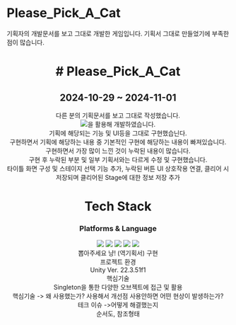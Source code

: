 # Please_Pick_A_Cat
기획자의 개발문서를 보고 그대로 개발한 게임입니다. 기획서 그대로 만들었기에 부족한 점이 많습니다.
<div align="center"><h1># Please_Pick_A_Cat</h1></div>
<div align="center"><h2>2024-10-29 ~ 2024-11-01</h2></div>
<div align="center">다른 분의 기획문서를 보고 그대로 작성했습니다.</div>
<div align="center"><img src="https://img.shields.io/badge/c%23-%23239120.svg?style=for-the-badge&logo=csharp&logoColor=white"/>을 활용해 개발하였습니다.</div>
<div align="center">기획에 해당되는 기능 및 UI등을 그대로 구현했습닌다.</div>
<div align="center">구현하면서 기획에 해당하는 내용 중 기본적인 구현에 해당하는 내용이 빠져있습니다.</div>
<div align="center">구현하면서 가장 많이 느낀 것이 누락된 내용이 많습니다.</div>
<div align="center">구현 후 누락된 부분 및 일부 기획서와는 다르게 수정 및 구현했습니다. </div>
<div align="center">타이틀 화면 구성 및 스테이지 선택 기능 추가, 누락된 버튼 UI 상호작용 연결, 클리어 시 저장되며 클리어된 Stage에 대한 정보 저장 추가 </div>

<div align="center"> <h1>Tech Stack</h1>
<h3>Platforms & Language</h3>
<img src="https://img.shields.io/badge/unity-%23000000.svg?style=for-the-badge&logo=unity&logoColor=white"/>
<img src="https://img.shields.io/badge/c%23-%23239120.svg?style=for-the-badge&logo=csharp&logoColor=white"/>
<img src="https://img.shields.io/badge/Notion-000000?style=for-the-badge&logo=notion&logoColor=white"/>
<img src="https://img.shields.io/badge/GitHub-100000?style=for-the-badge&logo=github&logoColor=white"/>
<img src="https://img.shields.io/badge/Visual_Studio-5C2D91?style=for-the-badge&logo=visual%20studio&logoColor=white"/>
</div>
<div align="center"> </div>
<div align="center", h3> 뽑아주세요 냥! (역기획서) 구현</div>
<div align="center">프로젝트 환경</div>
<div align="center"> Unity Ver. 22.3.51f1
<div align="center">핵심기술</div>
<div aling="center">Singleton을 통한 다양한 오브젝트에 접근 및 활용
<div align="center">핵심기술 -> 왜 사용했는가? 사용해서 개선점 사용안하면 어떤 현상이 발생하는가?</div>
<div align="center">테크 이슈 ->어떻게 해결했는지</div>
<div align="center">순서도, 참조형태</div>

 <!--<img src="https://img.shields.io/badge/C++-00599C?style=flat&logo=cplusplus&logoColor=white"/>
//<img src="https://img.shields.io/badge/github-181717?style=flat&logo=GitHub&logoColor=white"/>
<img src="https://img.shields.io/badge/mysql-4479A1?style=flat&logo=mysql&logoColor=white"/>-->

